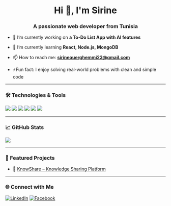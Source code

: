 <h1 align="center">Hi 👋, I'm Sirine</h1>
<h3 align="center">A passionate web developer from Tunisia</h3>

- 🔭 I’m currently working on **a To-Do List App with AI features**

- 🌱 I’m currently learning **React, Node.js, MongoDB**

- 📫 How to reach me: **sirineouerghemmi23@gmail.com**

- ⚡Fun fact: I enjoy solving real-world problems with clean and simple code

---

### 🛠️ Technologies & Tools
<p>
  <img src="https://img.shields.io/badge/HTML5-E34F26?style=flat&logo=html5&logoColor=white"/>
  <img src="https://img.shields.io/badge/CSS3-1572B6?style=flat&logo=css3&logoColor=white"/>
  <img src="https://img.shields.io/badge/JavaScript-F7DF1E?style=flat&logo=javascript&logoColor=black"/>
  <img src="https://img.shields.io/badge/React-61DAFB?style=flat&logo=react&logoColor=black"/>
  <img src="https://img.shields.io/badge/Node.js-339933?style=flat&logo=nodedotjs&logoColor=white"/>
  <img src="https://img.shields.io/badge/MongoDB-47A248?style=flat&logo=mongodb&logoColor=white"/>
</p>

---

### 📈 GitHub Stats
<p>
  <img src="https://github-readme-stats.vercel.app/api?username=sirine-dev&show_icons=true&theme=tokyonight" />
</p>

---

### 📌 Featured Projects
- 🔗 [KnowShare – Knowledge Sharing Platform](https://github.com/Sirineouerghemmi/knowshare)

---

### 🌐 Connect with Me
[![LinkedIn](https://img.shields.io/badge/LinkedIn-blue?logo=linkedin&style=flat)](https://linkedin.com/in/sirine-ouerghemmi)
[![Facebook](https://img.shields.io/badge/facebook-blue?logo=facebook&style=flat)](https://facebook.com/syrine.ouerghemmi)
